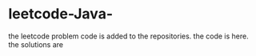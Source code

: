 # leetcode-Java-
the leetcode problem code is added to the repositories.
the code is here.
the solutions are
